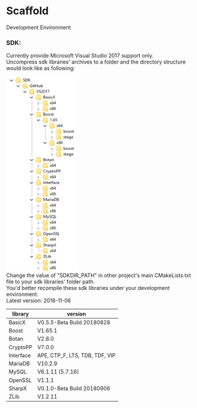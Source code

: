 # Scaffold
Development Environment

### SDK:
Currently provide Microsoft Visual Studio 2017 support only.
<br>Uncompress sdk libraries' archives to a folder and the directory structure would look like as following:
<div align=left>
<img width="193" height="525" src="https://raw.githubusercontent.com/xurendong/scaffold/master/IMG/sdk_directory_structure.png" alt="recommend directory structure"/>
</div>
Change the value of "SDKDIR_PATH" in other project's main CMakeLists.txt file to your sdk libraries' folder path.
<br>You'd better recompile these sdk libraries under your development environment.
<br>Latest version: 2018-11-06
<br>

| library | version |
| - | - |
| BasicX | V0.5.5-Beta Build 20180828 |
| Boost | V1.65.1 |
| Botan | V2.8.0 |
| CryptoPP | V7.0.0 |
| Interface | APE, CTP_F, LTS, TDB, TDF, VIP |
| MariaDB | V10.2.9 |
| MySQL | V6.1.11 (5.7.16) |
| OpenSSL | V1.1.1 |
| SharpX | V0.1.0-Beta Build 20180906 |
| ZLib | V1.2.11 |
